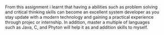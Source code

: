 From this assignment i learnt that having a abilities such as problem solving and critical thinking skills can become an excellent system developer as you stay update with a modern technology and gaining a practical experience through projec or internship.
In addition, master a multiple of languages such as Java, C, and Phyton will help it as and addition skills to myself.
